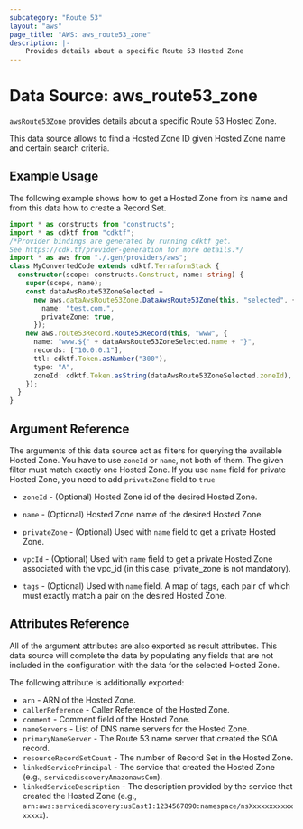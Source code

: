 ```yaml
---
subcategory: "Route 53"
layout: "aws"
page_title: "AWS: aws_route53_zone"
description: |-
    Provides details about a specific Route 53 Hosted Zone
---
```


# Data Source: aws_route53_zone

`awsRoute53Zone` provides details about a specific Route 53 Hosted Zone.

This data source allows to find a Hosted Zone ID given Hosted Zone name and certain search criteria.

## Example Usage

The following example shows how to get a Hosted Zone from its name and from this data how to create a Record Set.

```typescript
import * as constructs from "constructs";
import * as cdktf from "cdktf";
/*Provider bindings are generated by running cdktf get.
See https://cdk.tf/provider-generation for more details.*/
import * as aws from "./.gen/providers/aws";
class MyConvertedCode extends cdktf.TerraformStack {
  constructor(scope: constructs.Construct, name: string) {
    super(scope, name);
    const dataAwsRoute53ZoneSelected =
      new aws.dataAwsRoute53Zone.DataAwsRoute53Zone(this, "selected", {
        name: "test.com.",
        privateZone: true,
      });
    new aws.route53Record.Route53Record(this, "www", {
      name: "www.${" + dataAwsRoute53ZoneSelected.name + "}",
      records: ["10.0.0.1"],
      ttl: cdktf.Token.asNumber("300"),
      type: "A",
      zoneId: cdktf.Token.asString(dataAwsRoute53ZoneSelected.zoneId),
    });
  }
}

```

## Argument Reference

The arguments of this data source act as filters for querying the available
Hosted Zone. You have to use `zoneId` or `name`, not both of them. The given filter must match exactly one
Hosted Zone. If you use `name` field for private Hosted Zone, you need to add `privateZone` field to `true`

* `zoneId` - (Optional) Hosted Zone id of the desired Hosted Zone.

* `name` - (Optional) Hosted Zone name of the desired Hosted Zone.
* `privateZone` - (Optional) Used with `name` field to get a private Hosted Zone.
* `vpcId` - (Optional) Used with `name` field to get a private Hosted Zone associated with the vpc_id (in this case, private_zone is not mandatory).
* `tags` - (Optional) Used with `name` field. A map of tags, each pair of which must exactly match a pair on the desired Hosted Zone.

## Attributes Reference

All of the argument attributes are also exported as
result attributes. This data source will complete the data by populating
any fields that are not included in the configuration with the data for
the selected Hosted Zone.

The following attribute is additionally exported:

* `arn` - ARN of the Hosted Zone.
* `callerReference` - Caller Reference of the Hosted Zone.
* `comment` - Comment field of the Hosted Zone.
* `nameServers` - List of DNS name servers for the Hosted Zone.
* `primaryNameServer` - The Route 53 name server that created the SOA record.
* `resourceRecordSetCount` - The number of Record Set in the Hosted Zone.
* `linkedServicePrincipal` - The service that created the Hosted Zone (e.g., `servicediscoveryAmazonawsCom`).
* `linkedServiceDescription` - The description provided by the service that created the Hosted Zone (e.g., `arn:aws:servicediscovery:usEast1:1234567890:namespace/nsXxxxxxxxxxxxxxxx`).

<!-- cache-key: cdktf-0.17.0-pre.15 input-d359bb90c66ac0ee23c01d4a2062c2c6ef7a634b3ff3b1c5b8e1cce68a01c8d3 -->